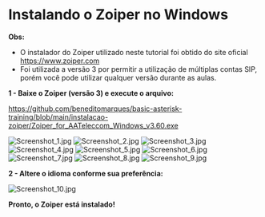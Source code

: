# Instalando o Zoiper no Windows

**Obs:** 

- O instalador do Zoiper utilizado neste tutorial foi obtido do site oficial https://www.zoiper.com
- Foi utilizada a versão 3 por permitir a utilização de múltiplas contas SIP, porém você pode utilizar qualquer versão durante as aulas.


**1 - Baixe o Zoiper (versão 3) e execute o arquivo:**

https://github.com/beneditomarques/basic-asterisk-training/blob/main/instalacao-zoiper/Zoiper_for_AATeleccom_Windows_v3.60.exe


![Screenshot_1.jpg](Screenshot_1.jpg)
![Screenshot_2.jpg](Screenshot_2.jpg)
![Screenshot_3.jpg](Screenshot_3.jpg)
![Screenshot_4.jpg](Screenshot_4.jpg)
![Screenshot_5.jpg](Screenshot_5.jpg)
![Screenshot_6.jpg](Screenshot_6.jpg)
![Screenshot_7.jpg](Screenshot_7.jpg)
![Screenshot_8.jpg](Screenshot_8.jpg)
![Screenshot_9.jpg](Screenshot_9.jpg)

**2 - Altere o idioma conforme sua preferência:**

![Screenshot_10.jpg](Screenshot_10.jpg)

**Pronto, o Zoiper está instalado!**
